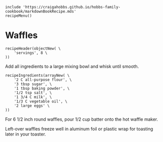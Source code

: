 ~~~ markdown-script
include 'https://craigahobbs.github.io/hobbs-family-cookbook/markdownBookRecipe.mds'
recipeMenu()
~~~

# Waffles

~~~ markdown-script
recipeHeader(objectNew( \
    'servings', 8 \
))
~~~

Add all ingredients to a large mixing bowl and whisk until smooth.

~~~ markdown-script
recipeIngredients(arrayNew( \
    '2 C all-purpose flour', \
    '3 tbsp sugar', \
    '1 tbsp baking powder', \
    '1/2 tsp salt', \
    '1 3/4 C milk', \
    '1/3 C vegetable oil', \
    '2 large eggs' \
))
~~~

For 6 1/2 inch round waffles, pour 1/2 cup batter onto the hot waffle maker.

Left-over waffles freeze well in aluminum foil or plastic wrap for toasting later in your toaster.
